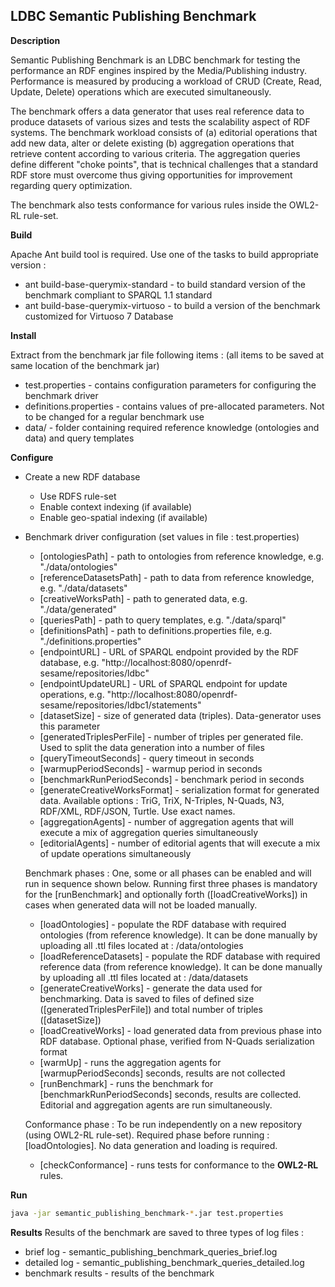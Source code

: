 LDBC Semantic Publishing Benchmark
----------------------------------

**Description**

Semantic Publishing Benchmark is an LDBC benchmark for testing the performance an RDF engines inspired by the Media/Publishing industry.
Performance is measured by producing a workload of CRUD (Create, Read, Update, Delete) operations which are executed simultaneously.

The benchmark offers a data generator that uses real reference data to produce datasets of various sizes and tests the scalability aspect
of RDF systems. The benchmark workload consists of (a) editorial operations that add new data, alter or delete existing (b) aggregation
operations that retrieve content according to various criteria. The aggregation queries define different "choke points", that is technical 
challenges that a standard RDF store must overcome thus giving opportunities for improvement regarding query optimization.

The benchmark also tests conformance for various rules inside the OWL2-RL rule-set.

**Build**

Apache Ant build tool is required. Use one of the tasks to build appropriate version : 

* ant build-base-querymix-standard - to build standard version of the benchmark compliant to SPARQL 1.1 standard
* ant build-base-querymix-virtuoso - to build a version of the benchmark customized for Virtuoso 7 Database

**Install**

Extract from the benchmark jar file following items :
(all items to be saved at same location of the benchmark jar)

* test.properties - contains configuration parameters for configuring the benchmark driver
* definitions.properties - contains values of pre-allocated parameters. Not to be changed for a regular benchmark use
* data/ - folder containing required reference knowledge (ontologies and data) and query templates

**Configure**

* Create a new RDF database
  * Use RDFS rule-set
  * Enable context indexing (if available)
  * Enable geo-spatial indexing (if available)

* Benchmark driver configuration (set values in file : test.properties)
  * [ontologiesPath] - path to ontologies from reference knowledge, e.g. "./data/ontologies"
  * [referenceDatasetsPath] - path to data from reference knowledge, e.g. "./data/datasets"
  * [creativeWorksPath] - path to generated data, e.g. "./data/generated"
  * [queriesPath] - path to query templates, e.g. "./data/sparql"
  * [definitionsPath] - path to definitions.properties file, e.g. "./definitions.properties"
  * [endpointURL] - URL of SPARQL endpoint provided by the RDF database, e.g. "http://localhost:8080/openrdf-sesame/repositories/ldbc"
  * [endpointUpdateURL] - URL of SPARQL endpoint for update operations, e.g. "http://localhost:8080/openrdf-sesame/repositories/ldbc1/statements"
  * [datasetSize] - size of generated data (triples). Data-generator uses this parameter
  * [generatedTriplesPerFile] - number of triples per generated file. Used to split the data generation into a number of files
  * [queryTimeoutSeconds] - query timeout in seconds
  * [warmupPeriodSeconds] - warmup period in seconds
  * [benchmarkRunPeriodSeconds] - benchmark period in seconds
  * [generateCreativeWorksFormat] - serialization format for generated data. Available options : TriG, TriX, N-Triples, N-Quads, N3, RDF/XML, RDF/JSON, Turtle. Use exact names.
  * [aggregationAgents] - number of aggregation agents that will execute a mix of aggregation queries simultaneously
  * [editorialAgents] - number of editorial agents that will execute a mix of update operations simultaneously
  
  Benchmark phases :
    One, some or all phases can be enabled and will run in sequence shown below. Running first three phases is mandatory for the [runBenchmark] and optionally forth ([loadCreativeWorks]) in cases when generated data will not be loaded manually.
  
  * [loadOntologies] - populate the RDF database with required ontologies (from reference knowledge). It can be done manually by uploading all .ttl files located at : /data/ontologies
  * [loadReferenceDatasets] - populate the RDF database with required reference data (from reference knowledge). It can be done manually by uploading all .ttl files located at : /data/datasets
  * [generateCreativeWorks] - generate the data used for benchmarking. Data is saved to files of defined size ([generatedTriplesPerFile]) and total number of triples ([datasetSize])
  * [loadCreativeWorks] - load generated data from previous phase into RDF database. Optional phase, verified from N-Quads serialization format
  * [warmUp] - runs the aggregation agents for [warmupPeriodSeconds] seconds, results are not collected
  * [runBenchmark] - runs the benchmark for [benchmarkRunPeriodSeconds] seconds, results are collected. Editorial and aggregation agents are run simultaneously.
  
  Conformance phase :
    To be run independently on a new repository (using OWL2-RL rule-set). Required phase before running : [loadOntologies]. No data generation and loading is required.
  * [checkConformance] - runs tests for conformance to the **OWL2-RL** rules. 

**Run**

```sh
java -jar semantic_publishing_benchmark-*.jar test.properties
```

**Results**
Results of the benchmark are saved to three types of log files :
* brief log - semantic_publishing_benchmark_queries_brief.log
* detailed log - semantic_publishing_benchmark_queries_detailed.log
* benchmark results - results of the benchmark